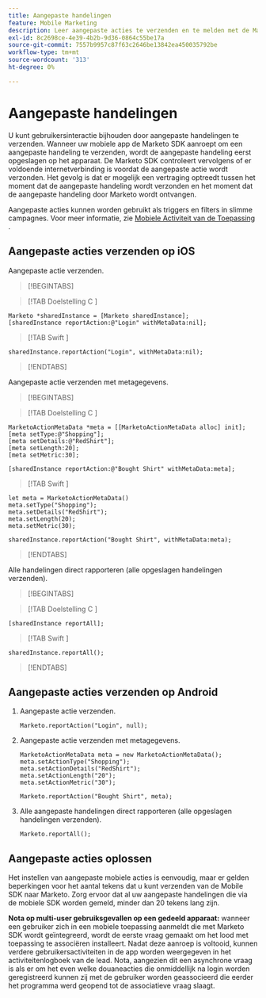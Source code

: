 ```yaml
---
title: Aangepaste handelingen
feature: Mobile Marketing
description: Leer aangepaste acties te verzenden en te melden met de Marketo Mobile SDK for iOS en Android, offline in de wachtrij te plaatsen, Slimme campagnes te activeren en aan de 20-lettertekens te voldoen...
exl-id: 8c2698ce-4e39-4b2b-9d36-0864c55be17a
source-git-commit: 7557b9957c87f63c2646be13842ea450035792be
workflow-type: tm+mt
source-wordcount: '313'
ht-degree: 0%

---
```


# Aangepaste handelingen

U kunt gebruikersinteractie bijhouden door aangepaste handelingen te verzenden. Wanneer uw mobiele app de Marketo SDK aanroept om een aangepaste handeling te verzenden, wordt de aangepaste handeling eerst opgeslagen op het apparaat. De Marketo SDK controleert vervolgens of er voldoende internetverbinding is voordat de aangepaste actie wordt verzonden. Het gevolg is dat er mogelijk een vertraging optreedt tussen het moment dat de aangepaste handeling wordt verzonden en het moment dat de aangepaste handeling door Marketo wordt ontvangen.

Aangepaste acties kunnen worden gebruikt als triggers en filters in slimme campagnes. Voor meer informatie, zie [ Mobiele Activiteit van de Toepassing ](https://experienceleague.adobe.com/en/docs/marketo/using/product-docs/core-marketo-concepts/smart-campaigns/flow-actions/triggers-and-filters-for-mobile-smart-campaigns).

## Aangepaste acties verzenden op iOS

Aangepaste actie verzenden.

>[!BEGINTABS]

>[!TAB  Doelstelling C ]

```
Marketo *sharedInstance = [Marketo sharedInstance];
[sharedInstance reportAction:@"Login" withMetaData:nil];
```

>[!TAB  Swift ]

```
sharedInstance.reportAction("Login", withMetaData:nil);
```

>[!ENDTABS]

Aangepaste actie verzenden met metagegevens.

>[!BEGINTABS]

>[!TAB  Doelstelling C ]

```
MarketoActionMetaData *meta = [[MarketoActionMetaData alloc] init];
[meta setType:@"Shopping"];
[meta setDetails:@"RedShirt"];
[meta setLength:20];
[meta setMetric:30];

[sharedInstance reportAction:@"Bought Shirt" withMetaData:meta];
```

>[!TAB  Swift ]

```
let meta = MarketoActionMetaData()
meta.setType("Shopping");
meta.setDetails("RedShirt");
meta.setLength(20);
meta.setMetric(30);

sharedInstance.reportAction("Bought Shirt", withMetaData:meta);
```

>[!ENDTABS]

Alle handelingen direct rapporteren (alle opgeslagen handelingen verzenden).

>[!BEGINTABS]

>[!TAB  Doelstelling C ]

```
[sharedInstance reportAll];
```

>[!TAB  Swift ]

```
sharedInstance.reportAll();
```

>[!ENDTABS]

## Aangepaste acties verzenden op Android

1. Aangepaste actie verzenden.

   ```
   Marketo.reportAction("Login", null);
   ```

1. Aangepaste actie verzenden met metagegevens.

   ```
   MarketoActionMetaData meta = new MarketoActionMetaData();
   meta.setActionType("Shopping");
   meta.setActionDetails("RedShirt");
   meta.setActionLength("20");
   meta.setActionMetric("30");
   
   Marketo.reportAction("Bought Shirt", meta);
   ```

1. Alle aangepaste handelingen direct rapporteren (alle opgeslagen handelingen verzenden).

   ```
   Marketo.reportAll();
   ```

## Aangepaste acties oplossen

Het instellen van aangepaste mobiele acties is eenvoudig, maar er gelden beperkingen voor het aantal tekens dat u kunt verzenden van de Mobile SDK naar Marketo. Zorg ervoor dat al uw aangepaste handelingen die via de mobiele SDK worden gemeld, minder dan 20 tekens lang zijn.

**Nota op multi-user gebruiksgevallen op een gedeeld apparaat:** wanneer een gebruiker zich in een mobiele toepassing aanmeldt die met Marketo SDK wordt geïntegreerd, wordt de eerste vraag gemaakt om het lood met toepassing te associëren installeert. Nadat deze aanroep is voltooid, kunnen verdere gebruikersactiviteiten in de app worden weergegeven in het activiteitenlogboek van de lead. Nota, aangezien dit een asynchrone vraag is als er om het even welke douaneacties die onmiddellijk na login worden geregistreerd kunnen zij met de gebruiker worden geassocieerd die eerder het programma werd geopend tot de associatieve vraag slaagt.
